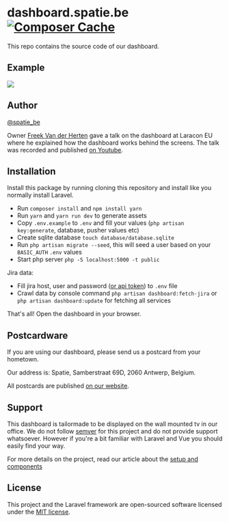 # dashboard.spatie.be [![Composer Cache](https://shield.with.social/cc/github/spatie/dashboard.spatie.be/master.svg?style=flat-square)](https://packagist.org/packages/laravel/framework)

This repo contains the source code of our dashboard.

## Example

<img style="max-width:100%; height: auto" src="https://lh4.googleusercontent.com/uSv3nr5lLKxincVn6T8_RSSZfbZL6yvD1fRXuc82Yyu0fVysk-sr78rud_zXp40jL11TQZDx6KSrtw-igLhN=w3232-h1896-rw">

## Author

[@spatie_be](https://twitter.com/spatie_be)

Owner [Freek Van der Herten](https://twitter.com/freekmurze) gave a talk on the dashboard at Laracon EU where he explained how the dashboard works behind the screens. The talk was recorded and published [on Youtube](https://www.youtube.com/watch?v=jtB_rTh61Zo).

## Installation

Install this package by running cloning this repository and install like you normally install Laravel.

- Run `composer install` and `npm install yarn`
- Run `yarn` and `yarn run dev` to generate assets
- Copy `.env.example` to `.env` and fill your values (`php artisan key:generate`, database, pusher values etc)
- Create sqlite database `touch database/database.sqlite`
- Run `php artisan migrate --seed`, this will seed a user based on your `BASIC_AUTH` `.env` values
- Start php server `php -S localhost:5000 -t public`

Jira data:
- Fill jira host, user and password ([or api token](https://confluence.atlassian.com/cloud/api-tokens-938839638.html)) to `.env` file
- Crawl data by console command `php artisan dashboard:fetch-jira` or `php artisan dashboard:update` for fetching all services

That's all! Open the dashboard in your browser.

## Postcardware

If you are using our dashboard, please send us a postcard from your hometown.

Our address is: Spatie, Samberstraat 69D, 2060 Antwerp, Belgium.

All postcards are published [on our website](https://spatie.be/en/opensource/postcards).

## Support
This dashboard is tailormade to be displayed on the wall mounted tv in our office. We do not follow [semver](http://semver.org) for this project and do not provide support whatsoever. However if you're a bit familiar with Laravel and Vue you should easily find your way.

For more details on the project, read our article about the [setup and components](https://murze.be/2017/06/building-realtime-dashboard-powered-laravel-vue-2017-edition/)

## License

This project and the Laravel framework are open-sourced software licensed under the [MIT license](http://opensource.org/licenses/MIT).
